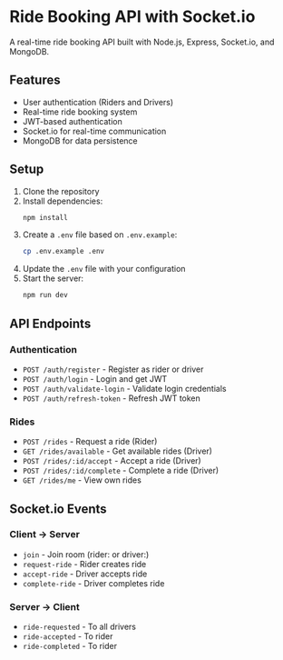 # Ride Booking API with Socket.io

A real-time ride booking API built with Node.js, Express, Socket.io, and MongoDB.

## Features

- User authentication (Riders and Drivers)
- Real-time ride booking system
- JWT-based authentication
- Socket.io for real-time communication
- MongoDB for data persistence

## Setup

1. Clone the repository
2. Install dependencies:
   ```bash
   npm install
   ```
3. Create a `.env` file based on `.env.example`:
   ```bash
   cp .env.example .env
   ```
4. Update the `.env` file with your configuration
5. Start the  server:
   ```bash
   npm run dev
   ```

## API Endpoints

### Authentication
- `POST /auth/register` - Register as rider or driver
- `POST /auth/login` - Login and get JWT
- `POST /auth/validate-login` - Validate login credentials
- `POST /auth/refresh-token` - Refresh JWT token

### Rides
- `POST /rides` - Request a ride (Rider)
- `GET /rides/available` - Get available rides (Driver)
- `POST /rides/:id/accept` - Accept a ride (Driver)
- `POST /rides/:id/complete` - Complete a ride (Driver)
- `GET /rides/me` - View own rides

## Socket.io Events

### Client → Server
- `join` - Join room (rider:<id> or driver:<id>)
- `request-ride` - Rider creates ride
- `accept-ride` - Driver accepts ride
- `complete-ride` - Driver completes ride

### Server → Client
- `ride-requested` - To all drivers
- `ride-accepted` - To rider
- `ride-completed` - To rider

